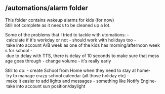 ## /automations/alarm folder

This folder contains wakeup alarms for kids (for now)
Still not complete as it needs to be cleaned up a lot.

Some of the problems that I tried to tackle with utomations:
- calculate if it's workday or not - should work with holidays too
- take into account A/B week as one of the kids has morning/afternoon weeks for school
- due to delay with TTS, there is delay of 10 seconds to make sure that message goes through
- change volume - it's really early

Still to do:
- create School from Home when they need to stay at home- try to manage crazy school calendar (all those holiday etc)
- make it easier to add lights and messages - something like Notify Engine- take into account sun position/daylight
